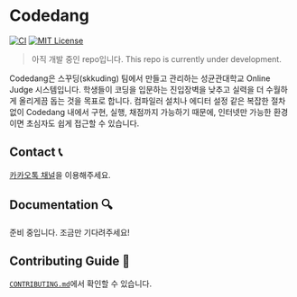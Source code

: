 # Codedang

[![CI](https://github.com/skkuding/next/actions/workflows/ci.yml/badge.svg)](https://github.com/skkuding/next/actions/workflows/ci.yml)
[![MIT License](https://img.shields.io/github/license/skkuding/next)](https://github.com/skkuding/next/blob/main/LICENSE)

> 아직 개발 중인 repo입니다. This repo is currently under development.

Codedang은 스꾸딩(skkuding) 팀에서 만들고 관리하는 성균관대학교 Online Judge 시스템입니다.
학생들이 코딩을 입문하는 진입장벽을 낮추고 실력을 더 수월하게 올리게끔 돕는 것을 목표로 합니다.
컴파일러 설치나 에디터 설정 같은 복잡한 절차 없이 Codedang 내에서 구현, 실행, 채점까지 가능하기 때문에, 인터넷만 가능한 환경이면 초심자도 쉽게 접근할 수 있습니다.

## Contact 📞

[카카오톡 채널](https://pf.kakao.com/_UKraK/chat)을 이용해주세요.

## Documentation 🔍

준비 중입니다. 조금만 기다려주세요!

## Contributing Guide 👏

[`CONTRIBUTING.md`](CONTRIBUTING.md)에서 확인할 수 있습니다.
